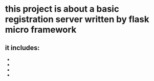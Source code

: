 # this project is about a basic registration server written by flask micro framework
it includes:
-
-
-
-
-
